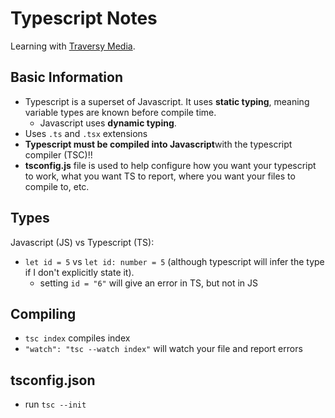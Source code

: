 # Typescript Notes

Learning with [Traversy Media](https://www.youtube.com/watch?v=BCg4U1FzODs).

## Basic Information

- Typescript is a superset of Javascript. It uses **static typing**, meaning variable types are known before compile time.
  - Javascript uses **dynamic typing**.
- Uses `.ts` and `.tsx` extensions
- **Typescript must be compiled into Javascript**with the typescript compiler (TSC)!!
- **tsconfig.js** file is used to help configure how you want your typescript to work, what you want TS to report, where you want your files to compile to, etc.

## Types

Javascript (JS) vs Typescript (TS):

- `let id = 5` vs `let id: number = 5` (although typescript will infer the type if I don't explicitly state it).
  - setting `id = "6"` will give an error in TS, but not in JS

## Compiling

- `tsc index` compiles index
- `"watch": "tsc --watch index"` will watch your file and report errors

## tsconfig.json

- run `tsc --init`
